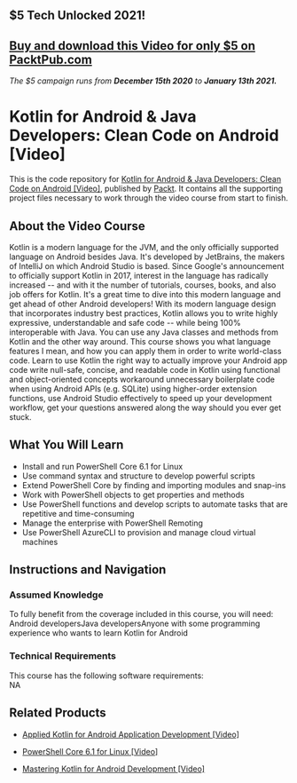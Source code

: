 ## $5 Tech Unlocked 2021!
[Buy and download this Video for only $5 on PacktPub.com](https://www.packtpub.com/product/kotlin-for-android-java-developers-clean-code-on-android-video/9781788994811)
-----
*The $5 campaign         runs from __December 15th 2020__ to __January 13th 2021.__*

# Kotlin for Android & Java Developers: Clean Code on Android [Video]
This is the code repository for [Kotlin for Android & Java Developers: Clean Code on Android [Video]](https://www.packtpub.com/virtualization-and-cloud/powershell-core-61-linux-video?utm_source=github&utm_medium=repository&utm_campaign=9781838559595), published by [Packt](https://www.packtpub.com/?utm_source=github). It contains all the supporting project files necessary to work through the video course from start to finish.
## About the Video Course
Kotlin is a modern language for the JVM, and the only officially supported language on Android besides Java. It's developed by JetBrains, the makers of IntelliJ on which Android Studio is based. Since Google's announcement to officially support Kotlin in 2017, interest in the language has radically increased -- and with it the number of tutorials, courses, books, and also job offers for Kotlin. It's a great time to dive into this modern language and get ahead of other Android developers! With its modern language design that incorporates industry best practices, Kotlin allows you to write highly expressive, understandable and safe code -- while being 100% interoperable with Java. You can use any Java classes and methods from Kotlin and the other way around. This course shows you what language features I mean, and how you can apply them in order to write world-class code. Learn to use Kotlin the right way to actually improve your Android app code write null-safe, concise, and readable code in Kotlin using functional and object-oriented concepts workaround unnecessary boilerplate code when using Android APIs (e.g. SQLite) using higher-order extension functions, use Android Studio effectively to speed up your development workflow, get your questions answered along the way should you ever get stuck.

<H2>What You Will Learn</H2>
<DIV class=book-info-will-learn-text>
<UL>
<LI><SPAN id=what_you_will_learn_c class=sugar_field>Install and run PowerShell Core 6.1 for Linux</SPAN> 
<LI><SPAN id=what_you_will_learn_c class=sugar_field>Use command syntax and structure to develop powerful scripts </SPAN>
<LI><SPAN id=what_you_will_learn_c class=sugar_field>Extend PowerShell Core by finding and importing modules and snap-ins </SPAN>
<LI><SPAN id=what_you_will_learn_c class=sugar_field>Work with PowerShell objects to get properties and methods </SPAN>
<LI><SPAN id=what_you_will_learn_c class=sugar_field>Use PowerShell functions and develop scripts to automate tasks that are repetitive and time-consuming </SPAN>
<LI><SPAN id=what_you_will_learn_c class=sugar_field>Manage the enterprise with PowerShell Remoting </SPAN>
<LI><SPAN id=what_you_will_learn_c class=sugar_field>Use PowerShell AzureCLI to provision and manage cloud virtual machines</SPAN> </LI></UL></DIV>

## Instructions and Navigation
### Assumed Knowledge
To fully benefit from the coverage included in this course, you will need:<br/>
Android developersJava developersAnyone with some programming experience who wants to learn Kotlin for Android
### Technical Requirements
This course has the following software requirements:<br/>
NA

## Related Products
* [Applied Kotlin for Android Application Development [Video]](https://www.packtpub.com/virtualization-and-cloud/powershell-core-61-linux-video?utm_source=github&utm_medium=repository&utm_campaign=9781838559595)

* [PowerShell Core 6.1 for Linux [Video]](https://www.packtpub.com/virtualization-and-cloud/powershell-core-61-linux-video?utm_source=github&utm_medium=repository&utm_campaign=9781838559595)

* [Mastering Kotlin for Android Development [Video]](https://www.packtpub.com/virtualization-and-cloud/powershell-core-61-linux-video?utm_source=github&utm_medium=repository&utm_campaign=9781838559595)

